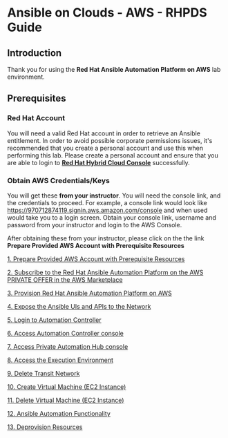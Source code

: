 <h1>Ansible on Clouds - AWS - RHPDS Guide</h1>


<h2>Introduction</h2>


Thank you for using the **Red Hat Ansible Automation Platform on AWS** lab environment.

<h2>Prerequisites</h2>

<h3>Red Hat Account</h3>

You will need a valid Red Hat account in order to retrieve an Ansible entitlement.  In order to avoid possible corporate permissions issues, it's recommended that you create a personal account and use this when performing this lab.  Please create a personal account and ensure that you are able to login to **[Red Hat Hybrid Cloud Console](https://console.redhat.com/)** successfully.

<h3>Obtain AWS Credentials/Keys</h3>

You will get these **from your instructor**.  You will need the console link, and the credentials to proceed.  For example, a console link would look like https://970712874119.signin.aws.amazon.com/console and when used would take you to a login screen.  Obtain your console link, username and password from your instructor and login to the AWS Console.

After obtaining these from your instructor, please click on the the link **Prepare Provided AWS Account with Prerequisite Resources**

[1. Prepare Provided AWS Account with Prerequisite Resources](pages/page1.md)

[2. Subscribe to the Red Hat Ansible Automation Platform on the AWS PRIVATE OFFER in the AWS Marketplace](pages/page2.md)

[3. Provision Red Hat Ansible Automation Platform on AWS](pages/page3.md)

[4. Expose the Ansible UIs and APIs to the Network](pages/page4.md)

[5. Login to Automation Controller](pages/page5.md)

[6. Access Automation Controller console](pages/page6.md)

[7. Access Private Automation Hub console](pages/page7.md)

[8. Access the Execution Environment](pages/page8.md)

[9. Delete Transit Network](pages/page9.md)

[10. Create Virtual Machine (EC2 Instance)](pages/page10.md)

[11. Delete Virtual Machine (EC2 Instance)](pages/page11.md)

[12. Ansible Automation Functionality](pages/page12.md)

[13. Deprovision Resources](pages/page13.md)


